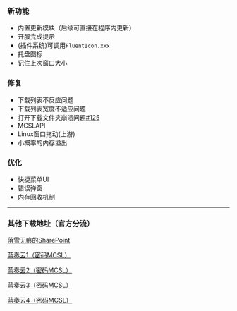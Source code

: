 ### 新功能  
 - 内置更新模块（后续可直接在程序内更新） 
 - 开服完成提示  
 - (插件系统)可调用`FluentIcon.xxx`  
 - 托盘图标  
 - 记住上次窗口大小

### 修复  
 - 下载列表不反应问题  
 - 下载列表宽度不适应问题  
 - 打开下载文件夹崩溃问题[#125](https://github.com/MCSLTeam/MCSL2/issues/125)  
 - MCSLAPI  
 - Linux窗口拖动(上游)  
 - 小概率的内存溢出

### 优化  
 - 快捷菜单UI  
 - 错误弹窗  
 - 内存回收机制
___

### 其他下载地址（官方分流）

[落雪无痕的SharePoint](https://lxhtt-my.sharepoint.com/:f:/g/personal/lxhtt_lxhtt_onmicrosoft_com/Er2XmdrCZkZGhXrk7EB2eyABTsO2Jfwbq3OYsdGkjUtMRA?e=DNjfA8)

[蓝奏云1（密码MCSL）](https://lxht.lanzoum.com/b01edy9tg)

[蓝奏云2（密码MCSL）](https://lxht.lanzoux.com/b01edy9tg)

[蓝奏云3（密码MCSL）](https://lxht.lanzoug.com/b01edy9tg)

[蓝奏云4（密码MCSL）](https://lxht.lanzoub.com/b01edy9tg)
